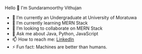 Hello 👋 I'm Sundaramoorthy Vithujan

- 🔭 I’m currently an Undergraduate at University of Moratuwa
- 🌱 I’m currently learning MERN Stack
- 👯 I’m looking to collaborate on MERN Stack
- 💬 Ask me about Java, Python, JavaScript
- 📫 How to reach me: [LinkedIn](https://www.linkedin.com/in/vithujan/)
- ⚡ Fun fact: Machines are better than humans.
